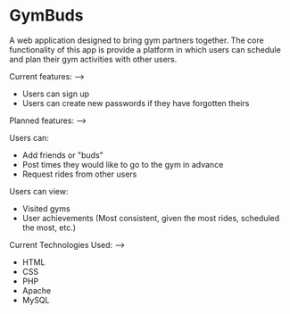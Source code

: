 # GymBuds

A web application designed to bring gym partners together. 
The core functionality of this app is provide a platform in which users can schedule and plan their gym activities with other users.

Current features: -->
  - Users can sign up
  - Users can create new passwords if they have forgotten theirs

Planned features: -->

  Users can:
  - Add friends or "buds" 
  - Post times they would like to go to the gym in advance
  - Request rides from other users

  Users can view:
  - Visited gyms
  - User achievements (Most consistent, given the most rides, scheduled the most, etc.)


Current Technologies Used: -->
  - HTML
  - CSS
  - PHP
  - Apache
  - MySQL
